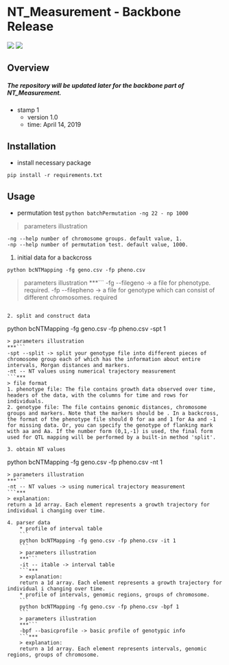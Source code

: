 # NT_Measurement - Backbone Release
![](https://img.shields.io/badge/NT_Measurement-Backbone-519dd9.svg)
![](https://img.shields.io/badge/last_released_date-April_2019-green.svg)
## Overview
##### The repository will be updated later for the backbone part of NT_Measurement.

* stamp 1
    + version 1.0
    + time: April 14, 2019

## Installation
* install necessary package
```
pip install -r requirements.txt
```

## Usage
* permutation test
```python batchPermutation -ng 22 - np 1000```
> parameters illustration
```
-ng --help number of chromosome groups. default value, 1.
-np --help number of permutation test. default value, 1000.
```

1. initial data for a backcross
```
python bcNTMapping -fg geno.csv -fp pheno.csv
```
> parameters illustration
***```
-fg --filegeno -> a file for phenotype. required.
-fp --filepheno -> a file for genotype which can consist of different chromosomes. required
```***

2. split and construct data
```
python bcNTMapping -fg geno.csv -fp pheno.csv -spt 1
```
> parameters illustration
***```
-spt --split -> split your genotype file into different pieces of chromosome group each of which has the information about entire intervals, Morgan distances and markers.
-nt -- NT values using numerical trajectory measurement
```***
> file format
1. phenotype file: The file contains growth data observed over time, headers of the data, with the columns for time and rows for individuals.
2. genotype file: The file contains genomic distances, chromosome groups and markers. Note that the markers should be . In a backcross, the format of the phenotype file should 0 for aa and 1 for Aa and -1 for missing data. Or, you can specify the genotype of flanking mark with aa and Aa. If the number form (0,1,-1) is used, the final form used for QTL mapping will be performed by a built-in method 'split'.

3. obtain NT values

```
python bcNTMapping -fg geno.csv -fp pheno.csv -nt 1
```
> parameters illustration
***```
-nt -- NT values -> using numerical trajectory measurement 
```***
> explanation: 
return a 1d array. Each element represents a growth trajectory for individual i changing over time.

4. parser data
	* profile of interval table 
	```
	python bcNTMapping -fg geno.csv -fp pheno.csv -it 1
	```
	> parameters illustration
	***```
	-it -- itable -> interval table
	```***
	> explanation: 
	return a 1d array. Each element represents a growth trajectory for individual i changing over time.
	* profile of intervals, genomic regions, groups of chromosome.
	```
	python bcNTMapping -fg geno.csv -fp pheno.csv -bpf 1
	```
	> parameters illustration
	***```
	-bpf --basicprofile -> basic profile of genotypic info
	```***
	> explanation: 
	return a 1d array. Each element represents intervals, genomic regions, groups of chromosome.
